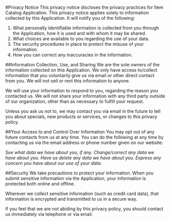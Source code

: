 #Privacy Notice
This privacy notice discloses the privacy practices for Item Catalog Application. This privacy notice applies solely to information collected by this Application. It will notify you of the following:

1. What personally identifiable information is collected from you through the Application, how it is used and with whom it may be shared.
2. What choices are available to you regarding the use of your data.
3. The security procedures in place to protect the misuse of your information.
4. How you can correct any inaccuracies in the information.

##Information Collection, Use, and Sharing 
We are the sole owners of the information collected on this Application. We only have access to/collect information that you voluntarily give us via email or other direct contact from you. We will not sell or rent this information to anyone.

We will use your information to respond to you, regarding the reason you contacted us. We will not share your information with any third party outside of our organization, other than as necessary to fulfill your request.

Unless you ask us not to, we may contact you via email in the future to tell you about specials, new products or services, or changes to this privacy policy.

##Your Access to and Control Over Information 
You may opt out of any future contacts from us at any time. You can do the following at any time by contacting us via the email address or phone number given on our website:

*See what data we have about you, if any.*
*Change/correct any data we have about you.*
*Have us delete any data we have about you.*
*Express any concern you have about our use of your data.*

##Security 
We take precautions to protect your information. When you submit sensitive information via the Application, your information is protected both online and offline.

Wherever we collect sensitive information (such as credit card data), that information is encrypted and transmitted to us in a secure way.

If you feel that we are not abiding by this privacy policy, you should contact us immediately via telephone or via email.